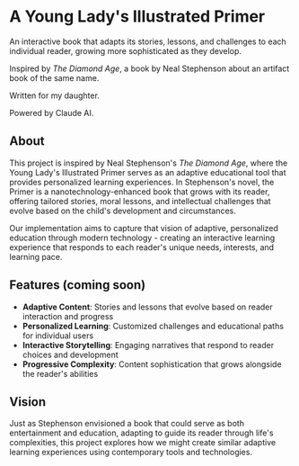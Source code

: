 # A Young Lady's Illustrated Primer

An interactive book that adapts its stories, lessons, and challenges to each individual reader, growing more sophisticated as they develop.

Inspired by *The Diamond Age*, a book by Neal Stephenson about an artifact book of the same name.

Written for my daughter.

Powered by Claude AI.

## About

This project is inspired by Neal Stephenson's *The Diamond Age*, where the Young Lady's Illustrated Primer serves as an adaptive educational tool that provides personalized learning experiences. In Stephenson's novel, the Primer is a nanotechnology-enhanced book that grows with its reader, offering tailored stories, moral lessons, and intellectual challenges that evolve based on the child's development and circumstances.

Our implementation aims to capture that vision of adaptive, personalized education through modern technology - creating an interactive learning experience that responds to each reader's unique needs, interests, and learning pace.

## Features (coming soon)

- **Adaptive Content**: Stories and lessons that evolve based on reader interaction and progress
- **Personalized Learning**: Customized challenges and educational paths for individual users
- **Interactive Storytelling**: Engaging narratives that respond to reader choices and development
- **Progressive Complexity**: Content sophistication that grows alongside the reader's abilities

## Vision

Just as Stephenson envisioned a book that could serve as both entertainment and education, adapting to guide its reader through life's complexities, this project explores how we might create similar adaptive learning experiences using contemporary tools and technologies.
